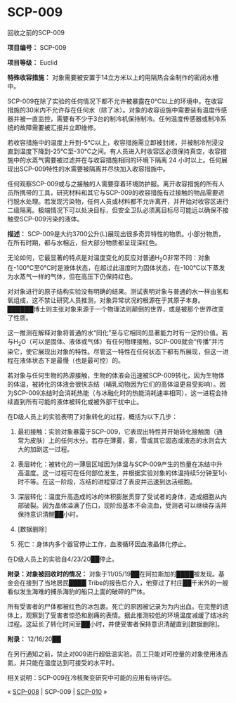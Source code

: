 # SCP-009
                        




回收之前的SCP-009



**项目编号：** SCP-009

**项目等级：** Euclid

**特殊收容措施：** 对象需要被安置于14立方米以上的用隔热合金制作的密闭水槽中。

SCP-009在除了实验的任何情况下都不允许被暴露在0℃以上的环境中。在收容措施的30米内不允许存在任何水（除了冰）。对象的收容设施中需要装有温度传感器并被一直监控，需要有不少于3台的制冷机保持制冷。任何温度传感器或制冷系统的故障需要被汇报并立即维修。

若收容措施中的温度上升到-5℃以上，收容措施需立即被封闭，并被制冷剂浸没直到温度下降到-25℃至-30℃之间。有人员进入时收容区必须保持真空，收容措施中的水蒸气需要被过滤并在与收容措施相同的环境下隔离 24 小时以上。任何展现出SCP-009特性的水需要被隔离并尽快加入收容措施中。

任何观察SCP-009或与之接触的人需要穿着环境防护服。离开收容措施的所有人员所携带的工具，研究材料和其它与SCP-009的收容措施有过接触的物品需要进行脱水处理。若发现污染物，任何人员或材料都不允许离开，并开始对收容区进行二级隔离。极端情况下可以处决目标，但安全卫队必须离目标尽可能远以确保不接触受SCP-009污染的液体。

**描述：** SCP-009是大约3700公升(L)展现出很多奇异特性的物质。小部分物质，在所有时期，都与水相近，但大部分物质都呈现深红色。

无论如何，它最显著的特点是对温度变化的反应对普通H<sub>2</sub>O非常不同：对象在-100℃至0℃时是液体状态，在超过此温度时为固体状态，在-100℃以下蒸发为水蒸气一样的气体，但在高压下仍保持红色。

对对象进行的原子结构实验没有明确的结果。测试表明对象与普通的水一样由氢和氧组成，这不禁让研究人员推测，对象异常状况的根源在于其原子本身。██████博士则主张对象来源于一个物理法则颠倒的世界，或是被那个世界改变了性质。

这一推测在解释对象将普通的水“同化”至与它相同的显著能力时有一定的价值。若与H<sub>2</sub>O（可以是固体、液体或气体）有任何物理接触，SCP-009就会“传播”并污染它，使它展现出对象的特性。尽管这一特性在任何状态下都有所展现，但这一进程在液体状态下是最慢（也是最可控）的。

若对象与任何生物的热源接触，生物的体液会迅速被SCP-009转化，因为生物体的体温，被转化的体液会很快冻结（哺乳动物因为它们的高体温更易受影响）。因为SCP-009冻结时会消耗热能（与冰融化时的热能消耗速率相同），这一进程会持续直到所有可能的液体被转化或被外部干扰中止。

在D级人员上的实验表明了对象转化的过程，概括为以下几步：

1. 最初接触：实验对象暴露于SCP-009，它表现出特性并开始转化接触面（通常为皮肤）上的任何水分。若存在薄雾，雾，雪或其它固态或液态的水则会大大的加剧这一过程。

2. 表层转化：被转化的一薄层区域因为体温与SCP-009产生的热量在冻结中升高温度。这一过程可在任何部位发生，并根据实验对象的体温持续5分钟至1小时不等。在这一阶段，冻结的进程穿过了表皮并迅速到达活细胞。

3. 深层转化：温度升高造成的冰的体积膨胀贯穿了受试者的身体，造成细胞从内部破裂。因为晶体溢满了伤口，现阶段基本不会流血，受测者可以继续存活并保持意识清醒██小时。

4. [数据删除]

5. 死亡：身体内多个器官停止工作，血液循环因血液晶体化停止。

在D级人员上的实验自4/23/20██停止。

**附录：对象被回收时的情况：** 对象于11/05/19██在阿拉斯加的████被发现。基金会在接到了当地居民████ Tribe的报告后介入，他穿过了村庄██千米外的一艘看似发生海难的捕杀海豹的船只上面的破碎的尸体。

所有受害者的尸体都被红色的冰包裹。死亡的原因被记录为为内出血。在完整的遗体上，观察到了受害者惊恐和剧痛的表情。据此推测较低的环境温度减缓了结冰的过程。这延长了转化时间至██小时，并使受害者保持意识清醒直到[数据删除]。

**附录：** 12/16/20██

在另行通知之前，禁止对009进行超低温实验。员工只能对可控量的对象使用液态氮，并只能在温度达到可接受的水平时。

相关说明：SCP-009在冷核聚变研究中可能的应用有待评估。



« [SCP-008](/scp-008) | SCP-009 | [SCP-010](/scp-010) »





                    